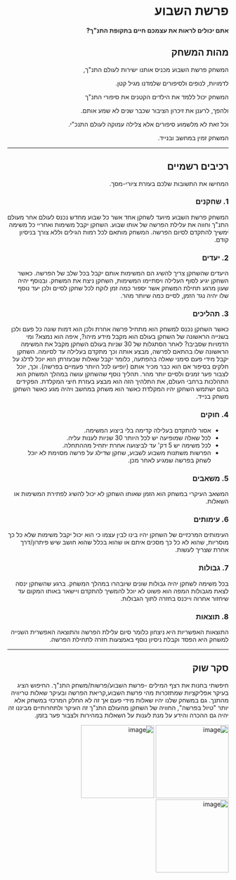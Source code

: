 <div dir='rtl' lang='he'>

# פרשת השבוע

**אתם יכולים לראות את עצמכם חיים בתקופת התנ"ך?**

## מהות המשחק

המשחק פרשת השבוע מכניס אותנו ישירות לעולם התנ"ך,

לדמויות, לנופים ולסיפורים שלמדנו מגיל קטן.

המשחק יכול ללמד את הילדים הקטנים את סיפורי התנ"ך 

ולהפך, לרענן את זיכרון הציבור שכבר שנים לא שמע אותם.

וכל זאת לא מלשמוע סיפורים אלא צלילה עמוקה לעולם התנכ"י.

המשחק זמין במחשב ובנייד.


---


## רכיבים רשמיים


המחישו את התשובות שלכם בעזרת ציורי-מסך.

### 1. שחקנים

המשחק פרשת השבוע מיועד לשחקן אחד אשר כל שבוע מחדש נכנס לעולם אחר מעולם התנ"ך וחווה את עלילת הפרשה של אותו שבוע.
השחקן יקבל משימות ואחריי כל משימה ימשיך להתקדם לסיום הפרשה.
המשחק מותאם לכל רמות הגילים וללא צורך בניסיון קודם.


### 2. יעדים

היעדים שהשחקן צריך להשיג הם המשימות אותם יקבל בכל שלב של הפרשה.
כאשר השחקן יגיע לסוף העלילה ויסתיימו המשימות, השחקן ניצח את המשחק.
ובנוסף יהיה שעון מרגע תחילת המשחק אשר יספור כמה זמן לוקח לכל שחקן לסיים ולכן יעד נוסף שלו יהיה נגד הזמן, לסיים כמה שיותר מהר.
 


### 3. תהליכים

כאשר השחקן נכנס למשחק הוא מתחיל פרשה אחרת ולכן הוא דמות שונה כל פעם ולכן בשנייה הראשונה של השחקן בעולם הוא מקבל מידע
מיהו?, איפה הוא נמצא? ומי הדמויות שסביבו?
לאחר הסתגלות של 30 שניות בעולם השחקן מקבל את המשימה הראשונה שלו בהתאם לפרשה, מבצע אותה וכך מתקדם בעלילה עד לסיומה.
השחקן יקבל מידי פעם סימני שאלה בהפתעה, כלומר יקבל שאלות שבעזרתן הוא יוכל לדלג על חלקים בסיפור אם הוא כבר מכיר אותם (יופיעו לכל היותר פעמיים בפרשה).
וכך, יוכל לצבור פער זמנים ולסיים יותר מהר.
תהליך נוסף שהשחקן עושה במהלך המשחק הוא התהלכות ברחבי העולם, את התלהיך הזה הוא מבצע בעזרת חיצי המקלדת.
הפקידים בהם ישתמש השחקן יהיו המקלדת כאשר הוא משחק במחשב ויהיה מגע כאשר השחקן משחק בנייד.



### 4. חוקים

* אסור להתקדם בעלילה קדימה בלי ביצוע המשימה.
* לכל שאלה שמופיעה יש לכל היותר 30 שניות לענות עליה.
* לכל משימה יש 5 דק' עד לביצועה אחרת יתחיל מההתחלה.
* הפרשות משתנות משבוע לשבוע, שחקן שדילג על פרשה מסוימת לא יוכל לשחק בפרשה שמגיע לאחר מכן.



### 5. משאבים

המשאב העיקרי במשחק הוא הזמן שאותו השחקן לא יכול להשיג לפתירת המשימות או השאלות.

### 6. עימותים

העימותים המרכזיים של השחקן יהיו בינו לבין עצמו כי הוא יכול יקבל משימות שלא כל כך מוסריות,
שהוא לא כל כך מסכים איתם או שהוא בכלל שהוא חושב שיש פיתרון/דרך אחרת שצריך לעשות.


### 7. גבולות

בכל משימה לשחקן יהיה גבולות שונים שיובהרו במהלך המשחק.
ברגע שהשחקן ינסה לצאת מגבולות המפה הוא פשוט לא יוכל להמשיך להתקדם ויישאר באותו המקום עד שיחזור אחרוה וייכנס בחזרה לתוך הגבולות.


### 8. תוצאות

התוצאות האפשריות היא ניצחון כלומר סיום עלילת הפרשה והתוצאה האפשרית השנייה למשחק היא הפסד וקבלת ניסיון נוסף באמצעות חזרה לתחילת הפרשה.

---

## סקר שוק
חיפשתי בחנות את רצף המילים -פרשת השבוע/פרשות/משחק התנ"ך.
החיפוש הציג בעיקר אפליקציות שמתזכרות מהי פרשת השבוע,קריאת הפרשה ובעיקר שאלות טריוויה מהתנך.
גם במשחק שלנו יהיו שאלות מידי פעם אך זה לא החלק המרכזי במשחק אלא יותר "טיול בפרשה",
החוויה של השחקן מהעולם התנ"ך זה העיקר ולתחרותיים מביננו זה יהיה גם ההכרה והידע על מנת לענות על השאלות במהירות ולצבור פער בזמן.

<img width="166" alt="image" src="https://github.com/game-devcourse/Parashat_Hashavua/assets/92533182/99402ddc-2324-4859-8c81-7ef5c9334470">  <img width="166" alt="image" src="https://github.com/game-devcourse/Parashat_Hashavua/assets/92533182/66ed5900-3e69-4e95-8415-d5ff37bf06f7">  <img width="166" alt="image" src="https://github.com/game-devcourse/Parashat_Hashavua/assets/92533182/e624c87c-8349-4408-bf97-e17a674fd052">











</div>
